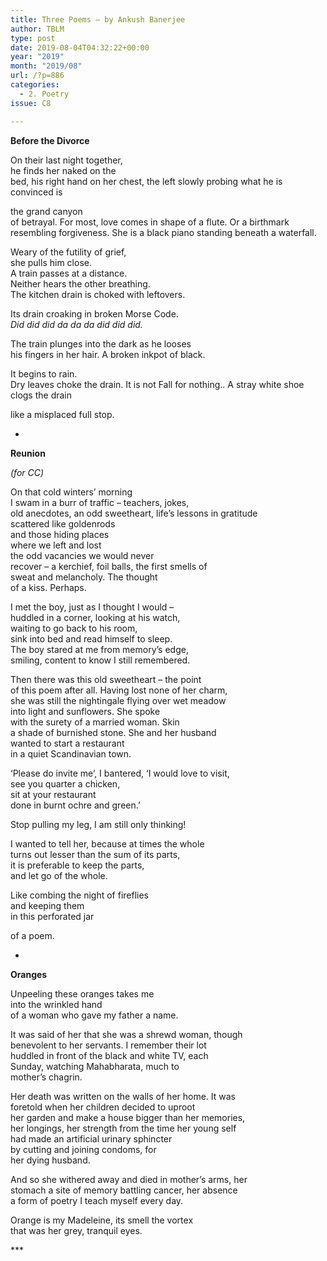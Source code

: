 ```yaml
---
title: Three Poems – by Ankush Banerjee
author: TBLM
type: post
date: 2019-08-04T04:32:22+00:00
year: "2019"
month: "2019/08"
url: /?p=886
categories:
  - 2. Poetry
issue: C8

---
```

**Before the Divorce**

On their last night together,  
he finds her naked on the  
bed, his right hand on her chest, the left slowly probing what he is convinced is

the grand canyon  
of betrayal. For most, love comes in shape of a flute. Or a birthmark resembling forgiveness. She is a black piano standing beneath a waterfall.

Weary of the futility of grief,  
she pulls him close.  
A train passes at a distance.  
Neither hears the other breathing.  
The kitchen drain is choked with leftovers.

Its drain croaking in broken Morse Code.  
_Did did did da da da did did did._

The train plunges into the dark as he looses  
his fingers in her hair. A broken inkpot of black.

It begins to rain.  
Dry leaves choke the drain. It is not Fall for nothing.. A stray white shoe  
clogs the drain

like a misplaced full stop.

*

**Reunion**

_(for CC)_

On that cold winters’ morning  
I swam in a burr of traffic – teachers, jokes,  
old anecdotes, an odd sweetheart, life’s lessons in gratitude  
scattered like goldenrods  
and those hiding places  
where we left and lost  
the odd vacancies we would never  
recover – a kerchief, foil balls, the first smells of  
sweat and melancholy. The thought  
of a kiss. Perhaps.

I met the boy, just as I thought I would –  
huddled in a corner, looking at his watch,  
waiting to go back to his room,  
sink into bed and read himself to sleep.  
The boy stared at me from memory’s edge,  
smiling, content to know I still remembered.

Then there was this old sweetheart – the point  
of this poem after all. Having lost none of her charm,  
she was still the nightingale flying over wet meadow  
into light and sunflowers. She spoke  
with the surety of a married woman. Skin  
a shade of burnished stone. She and her husband  
wanted to start a restaurant  
in a quiet Scandinavian town.

‘Please do invite me’, I bantered, ‘I would love to visit,  
see you quarter a chicken,  
sit at your restaurant  
done in burnt ochre and green.’

Stop pulling my leg, I am still only thinking!

I wanted to tell her, because at times the whole  
turns out lesser than the sum of its parts,  
it is preferable to keep the parts,  
and let go of the whole.

Like combing the night of fireflies  
and keeping them  
in this perforated jar

of a poem.

*

**Oranges**

Unpeeling these oranges takes me  
into the wrinkled hand  
of a woman who gave my father a name.

It was said of her that she was a shrewd woman, though  
benevolent to her servants. I remember their lot  
huddled in front of the black and white TV, each  
Sunday, watching Mahabharata, much to  
mother’s chagrin.

Her death was written on the walls of her home. It was  
foretold when her children decided to uproot  
her garden and make a house bigger than her memories,  
her longings, her strength from the time her young self  
had made an artificial urinary sphincter  
by cutting and joining condoms, for  
her dying husband.

And so she withered away and died in mother’s arms, her  
stomach a site of memory battling cancer, her absence  
a form of poetry I teach myself every day.

Orange is my Madeleine, its smell the vortex  
that was her grey, tranquil eyes.

\***
